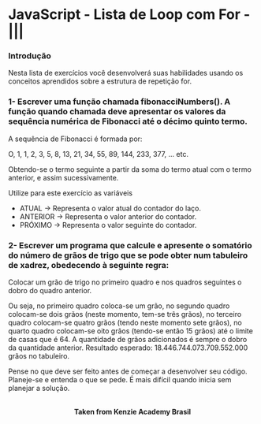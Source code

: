 <h1>JavaScript - Lista de Loop com For - |||</h1>

<h3>Introdução</h3>
Nesta lista de exercícios você desenvolverá suas habilidades usando os conceitos aprendidos sobre a estrutura de repetição for.

<h3>1- Escrever uma função chamada fibonacciNumbers(). A função quando chamada deve apresentar os valores da sequência numérica de Fibonacci até o décimo quinto termo.</h3>
A sequência de Fibonacci é formada por:

⁠O, 1, 1, 2, 3, 5, 8, 13, 21, 34, 55, 89, 144, 233, 377, ... etc.

Obtendo-se o termo seguinte a partir da soma do termo atual com o termo anterior, e assim sucessivamente.

Utilize para este exercício as variáveis

- ATUAL -> Representa o valor atual do contador do laço.
- ANTERIOR -> Representa o valor anterior do contador.
- PRÓXIMO -> Representa o valor seguinte do contador.

<h3>2- Escrever um programa que calcule e apresente o somatório do número de grãos de trigo que se pode obter num tabuleiro de xadrez, obedecendo à seguinte regra:</h3>

Colocar um grão de trigo no primeiro quadro e nos quadros seguintes o dobro do quadro anterior.

Ou seja, no primeiro quadro coloca-se um grão, no segundo quadro colocam-se dois grãos (neste momento, tem-se três grãos), no terceiro quadro colocam-se quatro grãos (tendo neste momento sete grãos), no quarto quadro colocam-se oito grãos (tendo-se então 15 grãos) até o limite de casas que é 64. A quantidade de grãos adicionados é sempre o dobro da quantidade anterior.
Resultado esperado: 18.446.744.073.709.552.000 grãos no tabuleiro.

Pense no que deve ser feito antes de começar a desenvolver seu código. Planeje-se e entenda o que se pede. É mais difícil quando inicia sem planejar a solução.
<br>
<br>

<p align="center"><b>Taken from Kenzie Academy Brasil</b></p>
